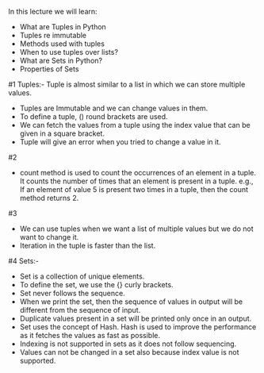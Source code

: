 
In this lecture we will learn:
- What are Tuples in Python
- Tuples re immutable
- Methods used with tuples
- When to use tuples over lists?
- What are Sets in Python?
- Properties of Sets

#1
Tuples:-
Tuple is almost similar to a list in which we can store multiple values.
- Tuples are Immutable and we can change values in them.
- To define a tuple, () round brackets are used.
- We can fetch the values from a tuple using the index value that can be given in a square bracket.
- Tuple will give an error when you tried to change a value in it.

#2
- count method is used to count the occurrences of an element in a tuple. It counts the number of times that an element is present in a tuple.
e.g., If an element of value 5 is present two times in a tuple, then the count method returns 2.

#3
 - We can use tuples when we want a list of multiple values but we do not want to change it.
- Iteration in the tuple is faster than the list.

#4
Sets:-
- Set is a collection of unique elements.
- To define the set, we use the {} curly brackets.
- Set never follows the sequence.
- When we print the set, then the sequence of values in output will be different from the sequence of input.
- Duplicate values present in a set will be printed only once in an output.
- Set uses the concept of Hash. Hash is used to improve the performance as it fetches the values as fast as possible.
- Indexing is not supported in sets as it does not follow sequencing.
- Values can not be changed in a set also because index value is not supported.